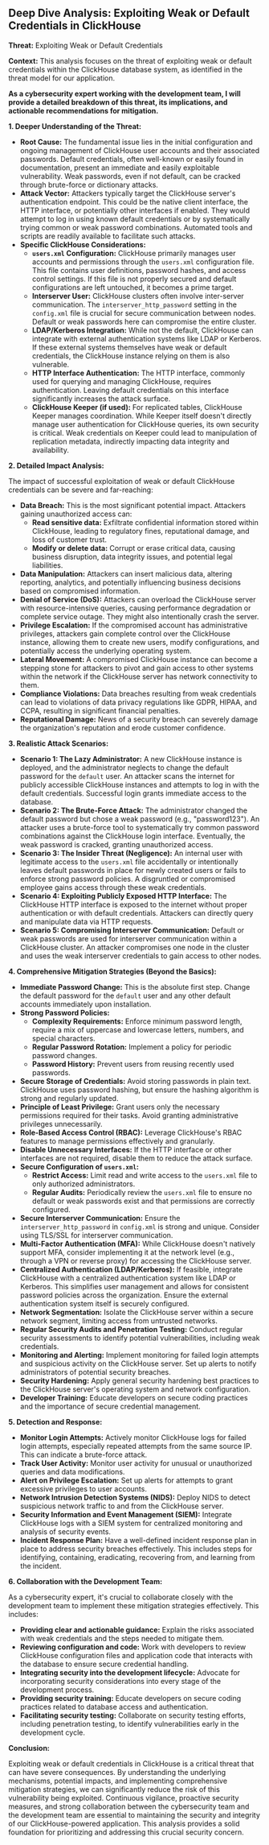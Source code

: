 ## Deep Dive Analysis: Exploiting Weak or Default Credentials in ClickHouse

**Threat:** Exploiting Weak or Default Credentials

**Context:** This analysis focuses on the threat of exploiting weak or default credentials within the ClickHouse database system, as identified in the threat model for our application.

**As a cybersecurity expert working with the development team, I will provide a detailed breakdown of this threat, its implications, and actionable recommendations for mitigation.**

**1. Deeper Understanding of the Threat:**

* **Root Cause:** The fundamental issue lies in the initial configuration and ongoing management of ClickHouse user accounts and their associated passwords. Default credentials, often well-known or easily found in documentation, present an immediate and easily exploitable vulnerability. Weak passwords, even if not default, can be cracked through brute-force or dictionary attacks.
* **Attack Vector:** Attackers typically target the ClickHouse server's authentication endpoint. This could be the native client interface, the HTTP interface, or potentially other interfaces if enabled. They would attempt to log in using known default credentials or by systematically trying common or weak password combinations. Automated tools and scripts are readily available to facilitate such attacks.
* **Specific ClickHouse Considerations:**
    * **`users.xml` Configuration:** ClickHouse primarily manages user accounts and permissions through the `users.xml` configuration file. This file contains user definitions, password hashes, and access control settings. If this file is not properly secured and default configurations are left untouched, it becomes a prime target.
    * **Interserver User:**  ClickHouse clusters often involve inter-server communication. The `interserver_http_password` setting in the `config.xml` file is crucial for secure communication between nodes. Default or weak passwords here can compromise the entire cluster.
    * **LDAP/Kerberos Integration:** While not the default, ClickHouse can integrate with external authentication systems like LDAP or Kerberos. If these external systems themselves have weak or default credentials, the ClickHouse instance relying on them is also vulnerable.
    * **HTTP Interface Authentication:**  The HTTP interface, commonly used for querying and managing ClickHouse, requires authentication. Leaving default credentials on this interface significantly increases the attack surface.
    * **ClickHouse Keeper (if used):** For replicated tables, ClickHouse Keeper manages coordination. While Keeper itself doesn't directly manage user authentication for ClickHouse queries, its own security is critical. Weak credentials on Keeper could lead to manipulation of replication metadata, indirectly impacting data integrity and availability.

**2. Detailed Impact Analysis:**

The impact of successful exploitation of weak or default ClickHouse credentials can be severe and far-reaching:

* **Data Breach:** This is the most significant potential impact. Attackers gaining unauthorized access can:
    * **Read sensitive data:** Exfiltrate confidential information stored within ClickHouse, leading to regulatory fines, reputational damage, and loss of customer trust.
    * **Modify or delete data:** Corrupt or erase critical data, causing business disruption, data integrity issues, and potential legal liabilities.
* **Data Manipulation:** Attackers can insert malicious data, altering reporting, analytics, and potentially influencing business decisions based on compromised information.
* **Denial of Service (DoS):**  Attackers can overload the ClickHouse server with resource-intensive queries, causing performance degradation or complete service outage. They might also intentionally crash the server.
* **Privilege Escalation:** If the compromised account has administrative privileges, attackers gain complete control over the ClickHouse instance, allowing them to create new users, modify configurations, and potentially access the underlying operating system.
* **Lateral Movement:** A compromised ClickHouse instance can become a stepping stone for attackers to pivot and gain access to other systems within the network if the ClickHouse server has network connectivity to them.
* **Compliance Violations:**  Data breaches resulting from weak credentials can lead to violations of data privacy regulations like GDPR, HIPAA, and CCPA, resulting in significant financial penalties.
* **Reputational Damage:**  News of a security breach can severely damage the organization's reputation and erode customer confidence.

**3. Realistic Attack Scenarios:**

* **Scenario 1: The Lazy Administrator:** A new ClickHouse instance is deployed, and the administrator neglects to change the default password for the `default` user. An attacker scans the internet for publicly accessible ClickHouse instances and attempts to log in with the default credentials. Successful login grants immediate access to the database.
* **Scenario 2: The Brute-Force Attack:**  The administrator changed the default password but chose a weak password (e.g., "password123"). An attacker uses a brute-force tool to systematically try common password combinations against the ClickHouse login interface. Eventually, the weak password is cracked, granting unauthorized access.
* **Scenario 3: The Insider Threat (Negligence):** An internal user with legitimate access to the `users.xml` file accidentally or intentionally leaves default passwords in place for newly created users or fails to enforce strong password policies. A disgruntled or compromised employee gains access through these weak credentials.
* **Scenario 4: Exploiting Publicly Exposed HTTP Interface:** The ClickHouse HTTP interface is exposed to the internet without proper authentication or with default credentials. Attackers can directly query and manipulate data via HTTP requests.
* **Scenario 5: Compromising Interserver Communication:**  Default or weak passwords are used for interserver communication within a ClickHouse cluster. An attacker compromises one node in the cluster and uses the weak interserver credentials to gain access to other nodes.

**4. Comprehensive Mitigation Strategies (Beyond the Basics):**

* **Immediate Password Change:**  This is the absolute first step. Change the default password for the `default` user and any other default accounts immediately upon installation.
* **Strong Password Policies:**
    * **Complexity Requirements:** Enforce minimum password length, require a mix of uppercase and lowercase letters, numbers, and special characters.
    * **Regular Password Rotation:** Implement a policy for periodic password changes.
    * **Password History:** Prevent users from reusing recently used passwords.
* **Secure Storage of Credentials:**  Avoid storing passwords in plain text. ClickHouse uses password hashing, but ensure the hashing algorithm is strong and regularly updated.
* **Principle of Least Privilege:** Grant users only the necessary permissions required for their tasks. Avoid granting administrative privileges unnecessarily.
* **Role-Based Access Control (RBAC):** Leverage ClickHouse's RBAC features to manage permissions effectively and granularly.
* **Disable Unnecessary Interfaces:** If the HTTP interface or other interfaces are not required, disable them to reduce the attack surface.
* **Secure Configuration of `users.xml`:**
    * **Restrict Access:** Limit read and write access to the `users.xml` file to only authorized administrators.
    * **Regular Audits:** Periodically review the `users.xml` file to ensure no default or weak passwords exist and that permissions are correctly configured.
* **Secure Interserver Communication:** Ensure the `interserver_http_password` in `config.xml` is strong and unique. Consider using TLS/SSL for interserver communication.
* **Multi-Factor Authentication (MFA):** While ClickHouse doesn't natively support MFA, consider implementing it at the network level (e.g., through a VPN or reverse proxy) for accessing the ClickHouse server.
* **Centralized Authentication (LDAP/Kerberos):** If feasible, integrate ClickHouse with a centralized authentication system like LDAP or Kerberos. This simplifies user management and allows for consistent password policies across the organization. Ensure the external authentication system itself is securely configured.
* **Network Segmentation:** Isolate the ClickHouse server within a secure network segment, limiting access from untrusted networks.
* **Regular Security Audits and Penetration Testing:** Conduct regular security assessments to identify potential vulnerabilities, including weak credentials.
* **Monitoring and Alerting:** Implement monitoring for failed login attempts and suspicious activity on the ClickHouse server. Set up alerts to notify administrators of potential security breaches.
* **Security Hardening:** Apply general security hardening best practices to the ClickHouse server's operating system and network configuration.
* **Developer Training:** Educate developers on secure coding practices and the importance of secure credential management.

**5. Detection and Response:**

* **Monitor Login Attempts:**  Actively monitor ClickHouse logs for failed login attempts, especially repeated attempts from the same source IP. This can indicate a brute-force attack.
* **Track User Activity:** Monitor user activity for unusual or unauthorized queries and data modifications.
* **Alert on Privilege Escalation:** Set up alerts for attempts to grant excessive privileges to user accounts.
* **Network Intrusion Detection Systems (NIDS):** Deploy NIDS to detect suspicious network traffic to and from the ClickHouse server.
* **Security Information and Event Management (SIEM):** Integrate ClickHouse logs with a SIEM system for centralized monitoring and analysis of security events.
* **Incident Response Plan:** Have a well-defined incident response plan in place to address security breaches effectively. This includes steps for identifying, containing, eradicating, recovering from, and learning from the incident.

**6. Collaboration with the Development Team:**

As a cybersecurity expert, it's crucial to collaborate closely with the development team to implement these mitigation strategies effectively. This includes:

* **Providing clear and actionable guidance:** Explain the risks associated with weak credentials and the steps needed to mitigate them.
* **Reviewing configuration and code:**  Work with developers to review ClickHouse configuration files and application code that interacts with the database to ensure secure credential handling.
* **Integrating security into the development lifecycle:** Advocate for incorporating security considerations into every stage of the development process.
* **Providing security training:**  Educate developers on secure coding practices related to database access and authentication.
* **Facilitating security testing:**  Collaborate on security testing efforts, including penetration testing, to identify vulnerabilities early in the development cycle.

**Conclusion:**

Exploiting weak or default credentials in ClickHouse is a critical threat that can have severe consequences. By understanding the underlying mechanisms, potential impacts, and implementing comprehensive mitigation strategies, we can significantly reduce the risk of this vulnerability being exploited. Continuous vigilance, proactive security measures, and strong collaboration between the cybersecurity team and the development team are essential to maintaining the security and integrity of our ClickHouse-powered application. This analysis provides a solid foundation for prioritizing and addressing this crucial security concern.
